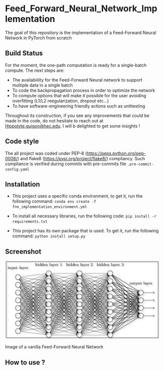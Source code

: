 # Feed_Forward_Neural_Network_Implementation
The goal of this repository is the implementation of a Feed-Forward Neural Network in PyTorch from scratch

## Build Status

For the moment, the one-path computation is ready for a single-batch compute. The next steps are:  

* The availabiility for the Feed-Forward Neural network to support multiple data in a single batch
* To code the backpropagation process in order to optimize the network
* To compute options that will make it possible for the user avoiding overfitting (L1/L2 reegularization, dropout etc...)
* To have software-engineering friendly actions such as unittesting

Throughout its construction, if you see any improvements that could be made in the code, do not hesitate to reach out at 
Hippolyte.guigon@hec.edu. I will b delighted to get some insights !

## Code style 

The all project was coded under PEP-8 (https://peps.python.org/pep-0008/) and flake8 (https://pypi.org/project/flake8/) compliancy. Such compliance is verified during commits with pre-commits file ```.pre-commit-config.yaml```

## Installation

* This project uses a specific conda environment, to get it, run the following command: ```conda env create -f fnn_implementation_environment.yml``` 

* To install all necessary libraries, run the following code: ```pip install -r requirements.txt```

* This project has its own package that is used. To get it, run the following command: ```python install setup.py```

## Screenshot 

![alt text](https://github.com/HippolyteGuigon/Feed_Forward_Neural_Network_Implementation/blob/main/ressources/fnn.jpg)

Image of a vanilla Feed-Forward Neural Network

## How to use ? 
